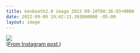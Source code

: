 ```yaml
---
title: kenbooth2.0 image 2022-09-10T00:36:03+0000
date: 2022-09-09 19:42:13.393000000 -05:00
layout: image
---
```


<img src="https://dl.dropboxusercontent.com/s/taysvho7laqb7m3/306539928_454322336735141_9151721864819457226_n?dl=0"><br>
(<a href="https://www.instagram.com/reel/CiTmkbqgII0/">From Instagram post.</a>)